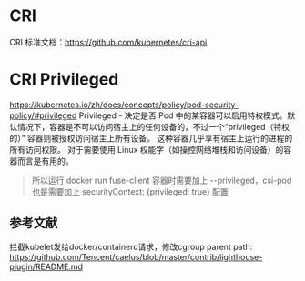 
# CRI
CRI 标准文档：https://github.com/kubernetes/cri-api






# CRI Privileged
https://kubernetes.io/zh/docs/concepts/policy/pod-security-policy/#privileged
Privileged - 决定是否 Pod 中的某容器可以启用特权模式。默认情况下，容器是不可以访问宿主上的任何设备的，不过一个“privileged（特权的）” 容器则被授权访问宿主上所有设备。 
这种容器几乎享有宿主上运行的进程的所有访问权限。 对于需要使用 Linux 权能字（如操控网络堆栈和访问设备）的容器而言是有用的。
> 所以运行 docker run fuse-client 容器时需要加上 --privileged，csi-pod 也是需要加上 securityContext: {privileged: true} 配置



## 参考文献
拦截kubelet发给docker/containerd请求，修改cgroup parent path: 
https://github.com/Tencent/caelus/blob/master/contrib/lighthouse-plugin/README.md


